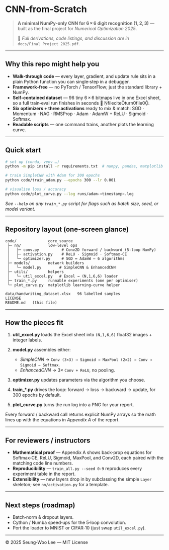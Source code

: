 # CNN‑from‑Scratch

> **A minimal NumPy‑only CNN for 6 × 6 digit recognition (1, 2, 3)** — built as the final project for *Numerical Optimization 2025*.
>
> 📄 *Full derivations, code listings, and discussion are in* `docs/Final Project 2025.pdf`.

---

## Why this repo might help you

* **Walk‑through code** — every layer, gradient, and update rule sits in a plain Python function you can single‑step in a debugger.
* **Framework‑free** — no PyTorch / TensorFlow; just the standard library + NumPy.
* **Self‑contained dataset** — 96 tiny 6 × 6 bitmaps live in one Excel sheet, so a full train‑eval run finishes in seconds  fileciteturn0file0.
* **Six optimizers + three activations** ready to mix & match: SGD · Momentum · NAG · RMSProp · Adam · AdamW + ReLU · Sigmoid · Softmax.
* **Readable scripts** — one command trains, another plots the learning curve.

---

## Quick start

```bash
# set up (conda, venv …)
python -m pip install -r requirements.txt  # numpy, pandas, matplotlib

# train SimpleCNN with Adam for 300 epochs
python code/train_adam.py --epochs 300 --lr 0.001

# visualise loss / accuracy
python code/plot_curve.py --log runs/adam-<timestamp>.log
```

*See `--help` on any `train_*.py` script for flags such as batch size, seed, or model variant.*

---

## Repository layout (one‑screen glance)

```text
code/              core source
 ├─ nn/            low‑level ops
 │   ├─ conv.py          # Conv2D forward / backward (5‑loop NumPy)
 │   ├─ activation.py    # ReLU · Sigmoid · Softmax‑CE
 │   └─ optimizer.py     # SGD ↔ AdamW — 6 algorithms
 ├─ models/        network builders
 │   └─ model.py        # SimpleCNN & EnhancedCNN
 ├─ utils/         helpers
 │   └─ util_excel.py   # Excel → (N,1,6,6) loader
 ├─ train_*.py     runnable experiments (one per optimiser)
 └─ plot_curve.py  matplotlib learning‑curve helper

data/handwriting_dataset.xlsx   96 labelled samples
LICENSE
README.md   (this file)
```

---

## How the pieces fit

1. **util\_excel.py** loads the Excel sheet into `(N,1,6,6)` float32 images + integer labels.
2. **model.py** assembles either:

   * *SimpleCNN* → `Conv (3×3) → Sigmoid → MaxPool (2×2) → Conv → Sigmoid → Softmax`.
   * *EnhancedCNN* → 3× `Conv + ReLU`, no pooling.
3. **optimizer.py** updates parameters via the algorithm you choose.
4. **train\_\*.py** drives the loop: forward → loss → backward → update, for 300 epochs by default.
5. **plot\_curve.py** turns the run log into a PNG for your report.

Every forward / backward call returns explicit NumPy arrays so the math lines up with the equations in *Appendix A* of the report.

---

## For reviewers / instructors

* **Mathematical proof** — Appendix A shows back‑prop equations for Softmax‑CE, ReLU, Sigmoid, MaxPool, and Conv2D, each paired with the matching code line numbers.
* **Reproducibility** — `train_all.py --seed 0‑9` reproduces every experiment table in the report.
* **Extensibility** — new layers drop in by subclassing the simple `Layer` skeleton; see `nn/activation.py` for a template.

---

## Next steps (roadmap)

* Batch‑norm & dropout layers.
* Cython / Numba speed‑ups for the 5‑loop convolution.
* Port the loader to MNIST or CIFAR‑10 (just swap `util_excel.py`).

---

© 2025 Seung‑Woo Lee — MIT License
